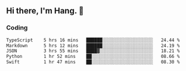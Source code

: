 ## Hi there, I'm Hang. 👋

### Coding

<!--START_SECTION:waka-->

```txt
TypeScript    5 hrs 16 mins   ██████░░░░░░░░░░░░░░░░░░░   24.44 %
Markdown      5 hrs 12 mins   ██████░░░░░░░░░░░░░░░░░░░   24.19 %
JSON          3 hrs 55 mins   ████▓░░░░░░░░░░░░░░░░░░░░   18.21 %
Python        1 hr 52 mins    ██░░░░░░░░░░░░░░░░░░░░░░░   08.66 %
Swift         1 hr 47 mins    ██░░░░░░░░░░░░░░░░░░░░░░░   08.30 %
```

<!--END_SECTION:waka-->
